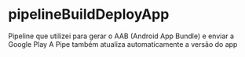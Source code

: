 # pipelineBuildDeployApp
Pipeline que utilizei para gerar o AAB (Android App Bundle) e enviar a Google Play
A Pipe também atualiza automaticamente a versão do app
